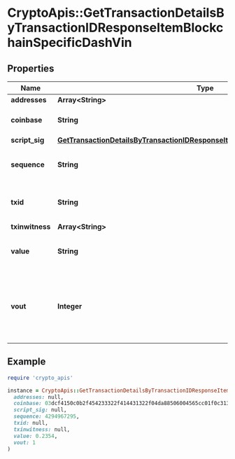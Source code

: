 # CryptoApis::GetTransactionDetailsByTransactionIDResponseItemBlockchainSpecificDashVin

## Properties

| Name | Type | Description | Notes |
| ---- | ---- | ----------- | ----- |
| **addresses** | **Array&lt;String&gt;** |  |  |
| **coinbase** | **String** | Represents the coinbase hex. | [optional] |
| **script_sig** | [**GetTransactionDetailsByTransactionIDResponseItemBlockchainSpecificDashScriptSig**](GetTransactionDetailsByTransactionIDResponseItemBlockchainSpecificDashScriptSig.md) |  |  |
| **sequence** | **String** | Represents the script sequence number. |  |
| **txid** | **String** | Represents the reference transaction identifier. | [optional] |
| **txinwitness** | **Array&lt;String&gt;** |  |  |
| **value** | **String** | Represents the sent/received amount. | [optional] |
| **vout** | **Integer** | It refers to the index of the output address of this transaction. The index starts from 0. | [optional] |

## Example

```ruby
require 'crypto_apis'

instance = CryptoApis::GetTransactionDetailsByTransactionIDResponseItemBlockchainSpecificDashVin.new(
  addresses: null,
  coinbase: 03dcf4150c0b2f454233322f414431322f04da88506004565cc01f0c3130fc5f4e050000000000000a626368706f6f6c172f20626974636f696e636173682e6e6574776f726b202f,
  script_sig: null,
  sequence: 4294967295,
  txid: null,
  txinwitness: null,
  value: 0.2354,
  vout: 1
)
```

